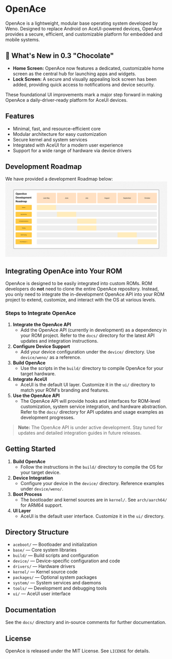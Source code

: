 # OpenAce

OpenAce is a lightweight, modular base operating system developed by Weno. Designed to replace Android on AceUI-powered devices, OpenAce provides a secure, efficient, and customizable platform for embedded and mobile systems.

## 🚀 What's New in 0.3 "Chocolate"

- **Home Screen:** OpenAce now features a dedicated, customizable home screen as the central hub for launching apps and widgets.
- **Lock Screen:** A secure and visually appealing lock screen has been added, providing quick access to notifications and device security.

These foundational UI improvements mark a major step forward in making OpenAce a daily-driver-ready platform for AceUI devices.

## Features
- Minimal, fast, and resource-efficient core
- Modular architecture for easy customization
- Secure kernel and system services
- Integrated with AceUI for a modern user experience
- Support for a wide range of hardware via device drivers

## Development Roadmap
We have provided a development Roadmap below:
![OpenAce Project Roadmap](roadmap.png)

## Integrating OpenAce into Your ROM
OpenAce is designed to be easily integrated into custom ROMs. ROM developers do **not** need to clone the entire OpenAce repository. Instead, you only need to integrate the in-development OpenAce API into your ROM project to extend, customize, and interact with the OS at various levels.

### Steps to Integrate OpenAce
1. **Integrate the OpenAce API**
   - Add the OpenAce API (currently in development) as a dependency in your ROM project. Refer to the `docs/` directory for the latest API updates and integration instructions.
2. **Configure Device Support**
   - Add your device configuration under the `device/` directory. Use `device/weno/` as a reference.
3. **Build OpenAce**
   - Use the scripts in the `build/` directory to compile OpenAce for your target hardware.
4. **Integrate AceUI**
   - AceUI is the default UI layer. Customize it in the `ui/` directory to match your ROM's branding and features.
5. **Use the OpenAce API**
   - The OpenAce API will provide hooks and interfaces for ROM-level customization, system service integration, and hardware abstraction. Refer to the `docs/` directory for API updates and usage examples as development progresses.

> **Note:** The OpenAce API is under active development. Stay tuned for updates and detailed integration guides in future releases.

## Getting Started
1. **Build OpenAce**
   - Follow the instructions in the `build/` directory to compile the OS for your target device.
2. **Device Integration**
   - Configure your device in the `device/` directory. Reference examples under `device/weno/`.
3. **Boot Process**
   - The bootloader and kernel sources are in `kernel/`. See `arch/aarch64/` for ARM64 support.
4. **UI Layer**
   - AceUI is the default user interface. Customize it in the `ui/` directory.

## Directory Structure
- `aceboot/` — Bootloader and initialization
- `base/` — Core system libraries
- `build/` — Build scripts and configuration
- `device/` — Device-specific configuration and code
- `drivers/` — Hardware drivers
- `kernel/` — Kernel source code
- `packages/` — Optional system packages
- `system/` — System services and daemons
- `tools/` — Development and debugging tools
- `ui/` — AceUI user interface

## Documentation
See the `docs/` directory and in-source comments for further documentation.

## License
OpenAce is released under the MIT License. See `LICENSE` for details.

